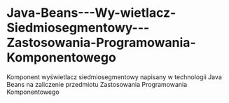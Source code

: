 # Java-Beans---Wy-wietlacz-Siedmiosegmentowy---Zastosowania-Programowania-Komponentowego
Komponent wyświetlacz siedmiosegmentowy napisany w technologii Java Beans na zaliczenie przedmiotu Zastosowania Programowania Komponentowego

